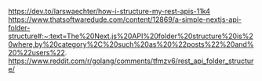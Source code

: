 https://dev.to/larswaechter/how-i-structure-my-rest-apis-11k4
https://www.thatsoftwaredude.com/content/12869/a-simple-nextjs-api-folder-structure#:~:text=The%20Next.js%20API%20folder%20structure%20is%20where,by%20category%2C%20such%20as%20%22posts%22%20and%20%22users%22.
https://www.reddit.com/r/golang/comments/tfmzv6/rest_api_folder_structure/